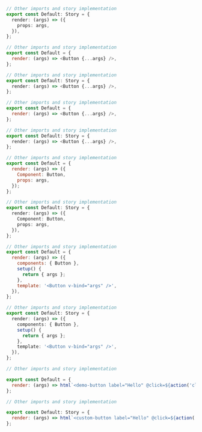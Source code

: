 ```ts filename="CSF 3 - Button.stories.ts" renderer="angular" language="ts"
// Other imports and story implementation
export const Default: Story = {
  render: (args) => ({
    props: args,
  }),
};
```

```js filename="CSF 3 - Button.stories.js|jsx" renderer="react" language="js"
// Other imports and story implementation
export const Default = {
  render: (args) => <Button {...args} />,
};
```

```ts filename="CSF 3 - Button.stories.ts|tsx" renderer="react" language="ts"
// Other imports and story implementation
export const Default: Story = {
  render: (args) => <Button {...args} />,
};
```

```js filename="CSF 3 - Button.stories.js|jsx" renderer="solid" language="js"
// Other imports and story implementation
export const Default = {
  render: (args) => <Button {...args} />,
};
```

```ts filename="CSF 3 - Button.stories.ts|tsx" renderer="solid" language="ts"
// Other imports and story implementation
export const Default: Story = {
  render: (args) => <Button {...args} />,
};
```

```js filename="CSF 3 - Button.stories.js" renderer="svelte" language="js"
// Other imports and story implementation
export const Default = {
  render: (args) => ({
    Component: Button,
    props: args,
  });
};
```

```ts filename="CSF 3 - Button.stories.ts" renderer="svelte" language="ts"
// Other imports and story implementation
export const Default: Story = {
  render: (args) => ({
    Component: Button,
    props: args,
  }),
};
```

```js filename="CSF 3 - Button.stories.js" renderer="vue" language="js"
// Other imports and story implementation
export const Default = {
  render: (args) => ({
    components: { Button },
    setup() {
      return { args };
    },
    template: '<Button v-bind="args" />',
  }),
};
```

```ts filename="CSF 3 - Button.stories.ts" renderer="vue" language="ts"
// Other imports and story implementation
export const Default: Story = {
  render: (args) => ({
    components: { Button },
    setup() {
      return { args };
    },
    template: '<Button v-bind="args" />',
  }),
};
```

```js filename="CSF 3 - Button.stories.js" renderer="web-components" language="js"
// Other imports and story implementation

export const Default = {
  render: (args) => html`<demo-button label="Hello" @click=${action('clicked')}></demo-button>`,
};
```

```js filename="CSF 3 - Button.stories.ts" renderer="web-components" language="ts"
// Other imports and story implementation

export const Default: Story = {
  render: (args) => html`<custom-button label="Hello" @click=${action('clicked')}></custom-button>`,
};
```
